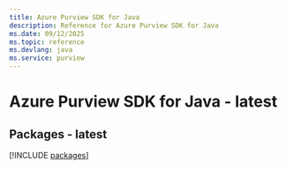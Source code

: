 ```yaml
---
title: Azure Purview SDK for Java
description: Reference for Azure Purview SDK for Java
ms.date: 09/12/2025
ms.topic: reference
ms.devlang: java
ms.service: purview
---
```

# Azure Purview SDK for Java - latest
## Packages - latest
[!INCLUDE [packages](purview-index.md)]